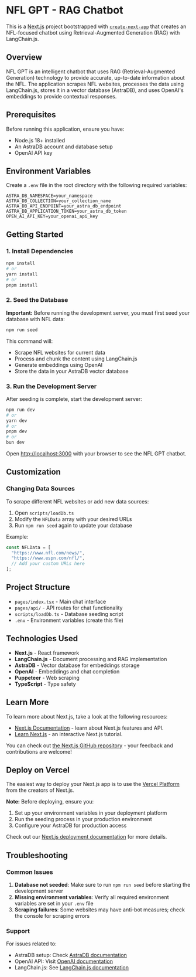 # NFL GPT - RAG Chatbot

This is a [Next.js](https://nextjs.org) project bootstrapped with [`create-next-app`](https://nextjs.org/docs/pages/api-reference/create-next-app) that creates an NFL-focused chatbot using Retrieval-Augmented Generation (RAG) with LangChain.js.

## Overview

NFL GPT is an intelligent chatbot that uses RAG (Retrieval-Augmented Generation) technology to provide accurate, up-to-date information about the NFL. The application scrapes NFL websites, processes the data using LangChain.js, stores it in a vector database (AstraDB), and uses OpenAI's embeddings to provide contextual responses.

## Prerequisites

Before running this application, ensure you have:

- Node.js 18+ installed
- An AstraDB account and database setup
- OpenAI API key

## Environment Variables

Create a `.env` file in the root directory with the following required variables:

```env
ASTRA_DB_NAMESPACE=your_namespace
ASTRA_DB_COLLECTION=your_collection_name
ASTRA_DB_API_ENDPOINT=your_astra_db_endpoint
ASTRA_DB_APPLICATION_TOKEN=your_astra_db_token
OPEN_AI_API_KEY=your_openai_api_key
```

## Getting Started

### 1. Install Dependencies

```bash
npm install
# or
yarn install
# or
pnpm install
```

### 2. Seed the Database

**Important:** Before running the development server, you must first seed your database with NFL data:

```bash
npm run seed
```

This command will:
- Scrape NFL websites for current data
- Process and chunk the content using LangChain.js
- Generate embeddings using OpenAI
- Store the data in your AstraDB vector database

### 3. Run the Development Server

After seeding is complete, start the development server:

```bash
npm run dev
# or
yarn dev
# or
pnpm dev
# or
bun dev
```

Open [http://localhost:3000](http://localhost:3000) with your browser to see the NFL GPT chatbot.

## Customization

### Changing Data Sources

To scrape different NFL websites or add new data sources:

1. Open `scripts/loadDb.ts`
2. Modify the `NFLData` array with your desired URLs
3. Run `npm run seed` again to update your database

Example:
```typescript
const NFLData = [
  "https://www.nfl.com/news/",
  "https://www.espn.com/nfl/",
  // Add your custom URLs here
];
```

## Project Structure

- `pages/index.tsx` - Main chat interface
- `pages/api/` - API routes for chat functionality
- `scripts/loadDb.ts` - Database seeding script
- `.env` - Environment variables (create this file)

## Technologies Used

- **Next.js** - React framework
- **LangChain.js** - Document processing and RAG implementation
- **AstraDB** - Vector database for embeddings storage
- **OpenAI** - Embeddings and chat completion
- **Puppeteer** - Web scraping
- **TypeScript** - Type safety

## Learn More

To learn more about Next.js, take a look at the following resources:

- [Next.js Documentation](https://nextjs.org/docs) - learn about Next.js features and API.
- [Learn Next.js](https://nextjs.org/learn-pages-router) - an interactive Next.js tutorial.

You can check out [the Next.js GitHub repository](https://github.com/vercel/next.js) - your feedback and contributions are welcome!

## Deploy on Vercel

The easiest way to deploy your Next.js app is to use the [Vercel Platform](https://vercel.com/new?utm_medium=default-template&filter=next.js&utm_source=create-next-app&utm_campaign=create-next-app-readme) from the creators of Next.js.

**Note:** Before deploying, ensure you:
1. Set up your environment variables in your deployment platform
2. Run the seeding process in your production environment
3. Configure your AstraDB for production access

Check out our [Next.js deployment documentation](https://nextjs.org/docs/pages/building-your-application/deploying) for more details.

## Troubleshooting

### Common Issues

1. **Database not seeded**: Make sure to run `npm run seed` before starting the development server
2. **Missing environment variables**: Verify all required environment variables are set in your `.env` file
3. **Scraping failures**: Some websites may have anti-bot measures; check the console for scraping errors

### Support

For issues related to:
- AstraDB setup: Check [AstraDB documentation](https://docs.datastax.com/en/astra/docs/)
- OpenAI API: Visit [OpenAI documentation](https://platform.openai.com/docs)
- LangChain.js: See [LangChain.js documentation](https://js.langchain.com/docs/)
